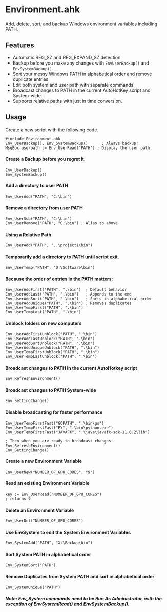 # Environment.ahk
Add, delete, sort, and backup Windows environment variables including PATH.

## Features

* Automatic REG_SZ and REG_EXPAND_SZ detection
* Backup before you make any changes with `EnvUserBackup()` and `EnvSystemBackup()`
* Sort your messy Windows PATH in alphabetical order and remove duplicate entries.
* Edit both system and user path with separate commands.
* Broadcast changes to PATH in the current AutoHotKey script and System-wide.
* Supports relative paths with just in time conversion.

## Usage
Create a new script with the following code.
```
#include Environment.ahk
Env_UserBackup(), Env_SystemBackup()      ; Always backup!
MsgBox userpath := Env_UserRead("PATH") ; Display the user path.
```

#### Create a Backup before you regret it.
    Env_UserBackup()
    Env_SystemBackup()

#### Add a directory to user PATH
    Env_UserAdd("PATH", "C:\bin")

#### Remove a directory from user PATH
    Env_UserSub("PATH", "C:\bin")
    Env_UserRemove("PATH", "C:\bin") ; Alias to above

#### Using a Relative Path
    Env_UserAdd("PATH", "..\project1\bin")

#### Temporarily add a directory to PATH until script exit.
    Env_UserTemp("PATH", "D:\Software\bin")

#### Because the order of entries in the PATH matters:
    Env_UserAddFirst("PATH", ".\bin")  ; Default behavior
    Env_UserAddLast("PATH", ".\bin")   ; Appends to the end
    Env_UserAddSort("PATH", ".\bin")   ; Sorts in alphabetical order
    Env_UserAddUnique("PATH", ".\bin") ; Removes duplicates
    Env_UserTempFirst("PATH", ".\bin")
    Env_UserTempLast("PATH", ".\bin")

#### Unblock folders on new computers
    Env_UserAddFirstUnblock("PATH", ".\bin")
    Env_UserAddLastUnblock("PATH", ".\bin")
    Env_UserAddSortUnblock("PATH", ".\bin")
    Env_UserAddUniqueUnblock("PATH", ".\bin")
    Env_UserTempFirstUnblock("PATH", ".\bin")
    Env_UserTempLastUnblock("PATH", ".\bin")

#### Broadcast changes to PATH in the current AutoHotkey script
    Env_RefreshEnvironment()

#### Broadcast changes to PATH System-wide
    Env_SettingChange()

#### Disable broadcasting for faster performance
    Env_UserTempFirstFast("GOPATH", ".\bin\go")
    Env_UserTempFirstFast("PY", ".\bin\python.exe")
    Env_UserTempFirstFast("JAVAFX", ".\java\javafx-sdk-11.0.2\lib")

    ; Then when you are ready to broadcast changes:
    Env_RefreshEnvironment()
    Env_SettingChange()

#### Create a new Environment Variable
    Env_UserNew("NUMBER_OF_GPU_CORES", "9")

#### Read an existing Environment Variable
    key := Env_UserRead("NUMBER_OF_GPU_CORES")
    ; returns 9

#### Delete an Environment Variable
    Env_UserDel("NUMBER_OF_GPU_CORES")

#### Use EnvSystem to edit the System Environment Variables
    Env_SystemAdd("PATH", "X:\Backup\bin")

#### Sort System PATH in alphabetical order
    Env_SystemSort("PATH")

#### Remove Duplicates from System PATH and sort in alphabetical order
    Env_SystemUnique("PATH")

##### Note: Env_System commands need to be Run As Administrator, with the exception of EnvSystemRead() and EnvSystemBackup().
